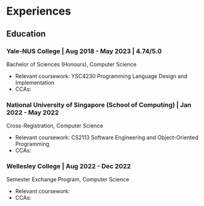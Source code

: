 # Experiences

## Education

### Yale-NUS College \| Aug 2018 - May 2023 \| 4.74/5.0
Bachelor of Sciences (Honours), Computer Science
* Relevant coursework: YSC4230 Programming Language Design and Implementation
* CCAs:

### National University of Singapore (School of Computing) \| Jan 2022 - May 2022
Cross-Registration, Computer Science
* Relevant coursework: CS2113 Software Engineering and Object-Oriented Programming
* CCAs:

### Wellesley College \| Aug 2022 - Dec 2022
Semester Exchange Program, Computer Science
* Relevant coursework: 
* CCAs: